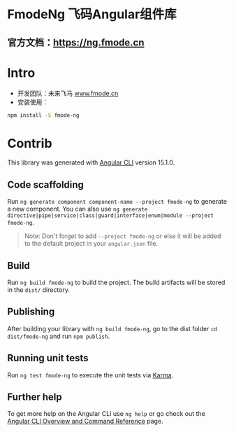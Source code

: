 # FmodeNg 飞码Angular组件库

## 官方文档：https://ng.fmode.cn

# Intro
- 开发团队：未来飞马 www.fmode.cn
- 安装使用：
``` sh
npm install -S fmode-ng
```

# Contrib
This library was generated with [Angular CLI](https://github.com/angular/angular-cli) version 15.1.0.

## Code scaffolding

Run `ng generate component component-name --project fmode-ng` to generate a new component. You can also use `ng generate directive|pipe|service|class|guard|interface|enum|module --project fmode-ng`.
> Note: Don't forget to add `--project fmode-ng` or else it will be added to the default project in your `angular.json` file. 

## Build

Run `ng build fmode-ng` to build the project. The build artifacts will be stored in the `dist/` directory.

## Publishing

After building your library with `ng build fmode-ng`, go to the dist folder `cd dist/fmode-ng` and run `npm publish`.

## Running unit tests

Run `ng test fmode-ng` to execute the unit tests via [Karma](https://karma-runner.github.io).

## Further help

To get more help on the Angular CLI use `ng help` or go check out the [Angular CLI Overview and Command Reference](https://angular.io/cli) page.
